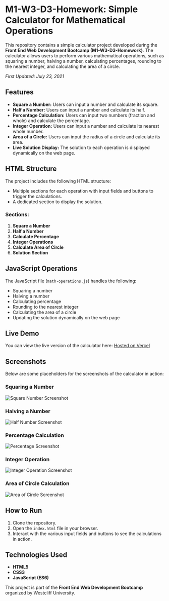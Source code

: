 # M1-W3-D3-Homework: Simple Calculator for Mathematical Operations

This repository contains a simple calculator project developed during the **Front End Web Development Bootcamp (M1-W3-D3-Homework)**. The calculator allows users to perform various mathematical operations, such as squaring a number, halving a number, calculating percentages, rounding to the nearest integer, and calculating the area of a circle.

_First Updated: July 23, 2021_

## Features

- **Square a Number:** Users can input a number and calculate its square.
- **Half a Number:** Users can input a number and calculate its half.
- **Percentage Calculation:** Users can input two numbers (fraction and whole) and calculate the percentage.
- **Integer Operation:** Users can input a number and calculate its nearest whole number.
- **Area of a Circle:** Users can input the radius of a circle and calculate its area.
- **Live Solution Display:** The solution to each operation is displayed dynamically on the web page.

## HTML Structure

The project includes the following HTML structure:
- Multiple sections for each operation with input fields and buttons to trigger the calculations.
- A dedicated section to display the solution.

### Sections:
1. **Square a Number**
2. **Half a Number**
3. **Calculate Percentage**
4. **Integer Operations**
5. **Calculate Area of Circle**
6. **Solution Section**

## JavaScript Operations

The JavaScript file (`math-operations.js`) handles the following:
- Squaring a number
- Halving a number
- Calculating percentage
- Rounding to the nearest integer
- Calculating the area of a circle
- Updating the solution dynamically on the web page

## Live Demo

You can view the live version of the calculator here: [Hosted on Vercel](#)

## Screenshots

Below are some placeholders for the screenshots of the calculator in action:

### Squaring a Number
![Square Number Screenshot](https://github.com/Ningsang-Jabegu/M1-W3-D3-Homework/blob/main/square-number-screenshot.png)

### Halving a Number
![Half Number Screenshot](https://github.com/Ningsang-Jabegu/M1-W3-D3-Homework/blob/main/half-number-screenshot.png)

### Percentage Calculation
![Percentage Screenshot](https://github.com/Ningsang-Jabegu/M1-W3-D3-Homework/blob/main/percentage-number-screenshot.png)

### Integer Operation
![Integer Operation Screenshot](https://github.com/Ningsang-Jabegu/M1-W3-D3-Homework/blob/main/round-integerr-screenshot.png)

### Area of Circle Calculation
![Area of Circle Screenshot](https://github.com/Ningsang-Jabegu/M1-W3-D3-Homework/blob/main/area-of-circle-screenshot.png)

## How to Run

1. Clone the repository.
2. Open the `index.html` file in your browser.
3. Interact with the various input fields and buttons to see the calculations in action.

## Technologies Used

- **HTML5**
- **CSS3**
- **JavaScript (ES6)**

This project is part of the **Front End Web Development Bootcamp** organized by Westcliff University.

